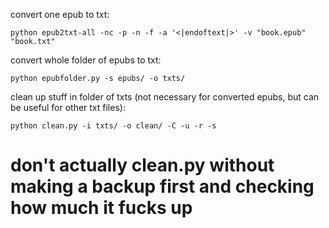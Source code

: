 convert one epub to txt:

```
python epub2txt-all -nc -p -n -f -a '<|endoftext|>' -v "book.epub" "book.txt"
```

convert whole folder of epubs to txt:

```
python epubfolder.py -s epubs/ -o txts/
```

clean up stuff in folder of txts (not necessary for converted epubs, but can be useful for other txt files):

```
python clean.py -i txts/ -o clean/ -C -u -r -s
```

# don't actually clean.py without making a backup first and checking how much it fucks up
